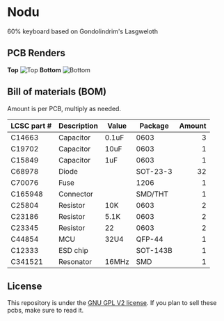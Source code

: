 # Nodu
60% keyboard based on Gondolindrim's Lasgweloth

## PCB Renders
**Top**
![Top](https://github.com/swiftrax/Nodu/blob/main/Finished/Images/top.svg)
**Bottom**
![Bottom](https://github.com/swiftrax/Nodu/blob/main/Finished/Images/bottom.svg)

## Bill of materials (BOM)
Amount is per PCB, multiply as needed.

| LCSC part # | Description   | Value | Package  | Amount |
| ----------- | ------------- | ----- | -------- | ------:|
| C14663      | Capacitor     | 0.1uF | 0603     | 3      |
| C19702      | Capacitor     | 10uF  | 0603     | 1      |
| C15849      | Capacitor     | 1uF   | 0603     | 1      |
| C68978      | Diode         |       | SOT-23-3 | 32     |
| C70076      | Fuse          |       | 1206     | 1      |
| C165948     | Connector     |       | SMD/THT  | 1      |
| C25804      | Resistor      | 10K   | 0603     | 2      |
| C23186      | Resistor      | 5.1K  | 0603     | 2      |
| C23345      | Resistor      | 22    | 0603     | 2      |
| C44854      | MCU           | 32U4  | QFP-44   | 1      |
| C12333      | ESD chip      |       | SOT-143B | 1      |
| C341521     | Resonator     | 16MHz | SMD      | 1      |


## License

This repository is under the [GNU GPL V2 license](https://github.com/swiftrax/UnSplit/blob/master/LICENSE). If you plan to sell these pcbs, make sure to read it.

